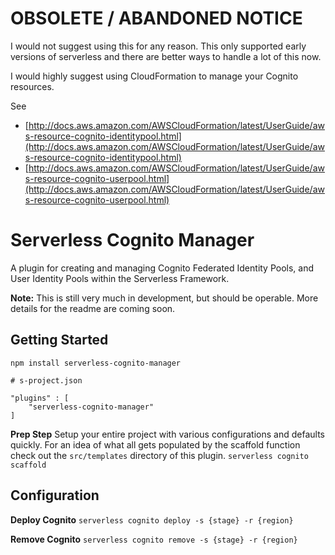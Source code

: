 # OBSOLETE / ABANDONED NOTICE

I would not suggest using this for any reason. This only supported early versions of serverless and there are better ways to handle a lot of this now.

I would highly suggest using CloudFormation to manage your Cognito resources.

See
- [http://docs.aws.amazon.com/AWSCloudFormation/latest/UserGuide/aws-resource-cognito-identitypool.html](http://docs.aws.amazon.com/AWSCloudFormation/latest/UserGuide/aws-resource-cognito-identitypool.html)
- [http://docs.aws.amazon.com/AWSCloudFormation/latest/UserGuide/aws-resource-cognito-userpool.html](http://docs.aws.amazon.com/AWSCloudFormation/latest/UserGuide/aws-resource-cognito-userpool.html)


Serverless Cognito Manager
=============================

A plugin for creating and managing Cognito Federated Identity Pools, and User Identity Pools within the Serverless Framework.

**Note:** This is still very much in development, but should be operable. More details for the readme are coming soon.

## Getting Started

`npm install serverless-cognito-manager`

```
# s-project.json

"plugins" : [
	"serverless-cognito-manager"
]
```

**Prep Step**
Setup your entire project with various configurations and defaults quickly. For an idea of what all gets populated by the scaffold function check out the `src/templates` directory of this plugin.
`serverless cognito scaffold`

## Configuration

**Deploy Cognito**
`serverless cognito deploy -s {stage} -r {region}`

**Remove Cognito**
`serverless cognito remove -s {stage} -r {region}`
